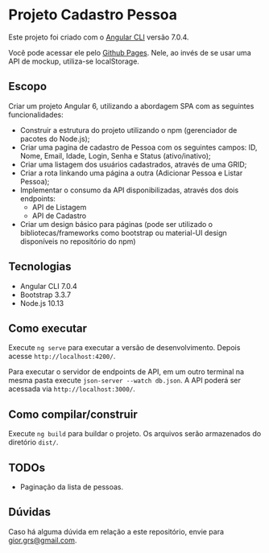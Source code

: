 # Projeto Cadastro Pessoa

Este projeto foi criado com o [Angular CLI](https://github.com/angular/angular-cli) versão 7.0.4.

Você pode acessar ele pelo [Github Pages](https://giordanna.github.io/projeto-cadastro-pessoa/). Nele, ao invés de se usar uma API de mockup, utiliza-se localStorage.

## Escopo

Criar um projeto Angular 6, utilizando a abordagem SPA com as seguintes funcionalidades:

- Construir a estrutura do projeto utilizando o npm (gerenciador de pacotes do Node.js);
- Criar uma pagina de cadastro de Pessoa com os seguintes campos: ID, Nome, Email, Idade, Login, Senha e Status (ativo/inativo);
- Criar uma listagem dos usuários cadastrados, através de uma GRID;
- Criar a rota linkando uma página a outra (Adicionar Pessoa e Listar Pessoa);
- Implementar o consumo da API disponibilizadas, através dos dois endpoints:
	- API de Listagem
	- API de Cadastro
- Criar um design básico para páginas (pode ser utilizado o bibliotecas/frameworks como bootstrap ou material-UI design disponíveis no repositório do npm)

## Tecnologias
- Angular CLI 7.0.4
- Bootstrap 3.3.7
- Node.js 10.13

## Como executar

Execute `ng serve` para executar a versão de desenvolvimento. Depois acesse `http://localhost:4200/`.

Para executar o servidor de endpoints de API, em um outro terminal na mesma pasta execute `json-server --watch db.json`. A API poderá ser acessada via `http://localhost:3000/`.
## Como compilar/construir

Execute `ng build` para buildar o projeto. Os arquivos serão armazenados do diretório `dist/`.

## TODOs
- Paginação da lista de pessoas.

## Dúvidas
Caso há alguma dúvida em relação a este repositório, envie para gior.grs@gmail.com.
